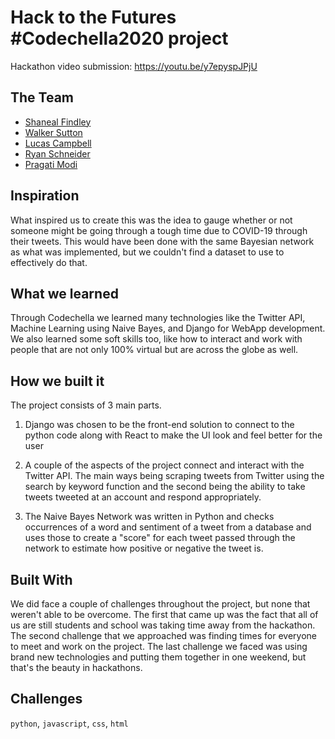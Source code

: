 # Hack to the Futures #Codechella2020 project

Hackathon video submission: <https://youtu.be/y7epyspJPjU>

## The Team
* [Shaneal Findley](https://github.com/sfindley899)
* [Walker Sutton](https://github.com/walkersutton)
* [Lucas Campbell](https://github.com/luccampbell)
* [Ryan Schneider](https://github.com/schneiderryan)
* [Pragati Modi](https://github.com/crazyanyone)

## Inspiration
What inspired us to create this was the idea to gauge whether or not someone might be going through a tough time due to COVID-19 through their tweets. This would have been done with the same Bayesian network as what was implemented, but we couldn't find a dataset to use to effectively do that.

## What we learned
Through Codechella we learned many technologies like the Twitter API, Machine Learning using Naive Bayes, and Django for WebApp development. We also learned some soft skills too, like how to interact and work with people that are not only 100% virtual but are across the globe as well.

## How we built it
The project consists of 3 main parts.

1. Django was chosen to be the front-end solution to connect to the python code along with React to make the UI look and feel better for the user

2. A couple of the aspects of the project connect and interact with the Twitter API. The main ways being scraping tweets from Twitter using the search by keyword function and the second being the ability to take tweets tweeted at an account and respond appropriately.

3. The Naive Bayes Network was written in Python and checks occurrences of a word and sentiment of a tweet from a database and uses those to create a "score" for each tweet passed through the network to estimate how positive or negative the tweet is.

## Built With
We did face a couple of challenges throughout the project, but none that weren't able to be overcome. The first that came up was the fact that all of us are still students and school was taking time away from the hackathon. The second challenge that we approached was finding times for everyone to meet and work on the project. The last challenge we faced was using brand new technologies and putting them together in one weekend, but that's the beauty in hackathons.

## Challenges
`python`, `javascript`, `css`, `html`